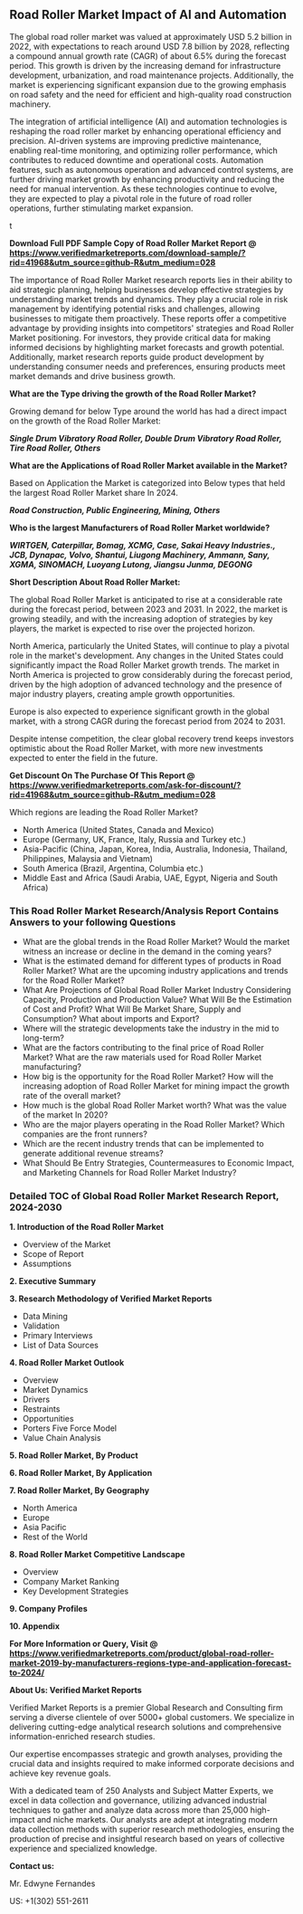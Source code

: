 <h2>Road Roller Market Impact of AI and Automation</h2><p>The global road roller market was valued at approximately USD 5.2 billion in 2022, with expectations to reach around USD 7.8 billion by 2028, reflecting a compound annual growth rate (CAGR) of about 6.5% during the forecast period. This growth is driven by the increasing demand for infrastructure development, urbanization, and road maintenance projects. Additionally, the market is experiencing significant expansion due to the growing emphasis on road safety and the need for efficient and high-quality road construction machinery.</p><p>The integration of artificial intelligence (AI) and automation technologies is reshaping the road roller market by enhancing operational efficiency and precision. AI-driven systems are improving predictive maintenance, enabling real-time monitoring, and optimizing roller performance, which contributes to reduced downtime and operational costs. Automation features, such as autonomous operation and advanced control systems, are further driving market growth by enhancing productivity and reducing the need for manual intervention. As these technologies continue to evolve, they are expected to play a pivotal role in the future of road roller operations, further stimulating market expansion.</p>t</p><p id="" class=""><strong>Download Full PDF Sample Copy of Road Roller Market Report @ <a href="https://www.verifiedmarketreports.com/download-sample/?rid=41968&utm_source=github-R&utm_medium=028" target="_blank">https://www.verifiedmarketreports.com/download-sample/?rid=41968&utm_source=github-R&utm_medium=028</a></strong></p><p>The importance of&nbsp;Road Roller Market research reports lies in their ability to aid strategic planning, helping businesses develop effective strategies by understanding market trends and dynamics. They play a crucial role in risk management by identifying potential risks and challenges, allowing businesses to mitigate them proactively. These reports offer a competitive advantage by providing insights into competitors' strategies and Road Roller Market positioning. For investors, they provide critical data for making informed decisions by highlighting market forecasts and growth potential. Additionally, market research reports guide product development by understanding consumer needs and preferences, ensuring products meet market demands and drive business growth.</p><p><strong>What are the&nbsp;Type driving the growth of the Road Roller Market?</strong></p><p id="" class="">Growing demand for below Type around the world has had a direct impact on the growth of the Road Roller Market:</p><em><strong>Single Drum Vibratory Road Roller, Double Drum Vibratory Road Roller, Tire Road Roller, Others</strong></em></p><strong>What are the&nbsp;Applications&nbsp;of Road Roller Market available in the Market?</strong></p><p id="" class="">Based on Application the Market is categorized into Below types that held the largest Road Roller Market share In 2024.</p><em><strong>Road Construction, Public Engineering, Mining, Others</strong></em></p><strong>Who is the largest Manufacturers of Road Roller Market worldwide?</strong></p><p><em><strong>WIRTGEN, Caterpillar, Bomag, XCMG, Case, Sakai Heavy Industries., JCB, Dynapac, Volvo, Shantui, Liugong Machinery, Ammann, Sany, XGMA, SINOMACH, Luoyang Lutong, Jiangsu Junma, DEGONG</strong></em></p><p id="" class=""><strong>Short Description About Road Roller Market:</strong></p><p>The global Road Roller Market is anticipated to rise at a considerable rate during the forecast period, between 2023 and 2031. In 2022, the market is growing steadily, and with the increasing adoption of strategies by key players, the market is expected to rise over the projected horizon.</p><p>North America, particularly the United States, will continue to play a pivotal role in the market's development. Any changes in the United States could significantly impact the Road Roller Market growth trends. The market in North America is projected to grow considerably during the forecast period, driven by the high adoption of advanced technology and the presence of major industry players, creating ample growth opportunities.</p><p>Europe is also expected to experience significant growth in the global market, with a strong CAGR during the forecast period from 2024 to 2031.</p><p>Despite intense competition, the clear global recovery trend keeps investors optimistic about the Road Roller Market, with more new investments expected to enter the field in the future.</p><p id="" class=""><strong>Get Discount On The Purchase Of This Report @ <a href="https://www.verifiedmarketreports.com/ask-for-discount/?rid=41968&utm_source=github-R&utm_medium=028" target="_blank">https://www.verifiedmarketreports.com/ask-for-discount/?rid=41968&utm_source=github-R&utm_medium=028</a></strong></p>Which regions are leading the Road Roller Market?</p><ul><li>North America (United States, Canada and Mexico)</li><li>Europe (Germany, UK, France, Italy, Russia and Turkey etc.)</li><li>Asia-Pacific (China, Japan, Korea, India, Australia, Indonesia, Thailand, Philippines, Malaysia and Vietnam)</li><li>South America (Brazil, Argentina, Columbia etc.)</li><li>Middle East and Africa (Saudi Arabia, UAE, Egypt, Nigeria and South Africa)</li></ul><h3 id="" class="">This Road Roller Market Research/Analysis Report Contains Answers to your following Questions</h3><ul><li>What are the global trends in the Road Roller Market? Would the market witness an increase or decline in the demand in the coming years?</li><li>What is the estimated demand for different types of products in Road Roller Market? What are the upcoming industry applications and trends for the Road Roller Market?</li><li>What Are Projections of Global Road Roller Market Industry Considering Capacity, Production and Production Value? What Will Be the Estimation of Cost and Profit? What Will Be Market Share, Supply and Consumption? What about imports and Export?</li><li>Where will the strategic developments take the industry in the mid to long-term?</li><li>What are the factors contributing to the final price of Road Roller Market? What are the raw materials used for Road Roller Market manufacturing?</li><li>How big is the opportunity for the Road Roller Market? How will the increasing adoption of Road Roller Market for mining impact the growth rate of the overall market?</li><li>How much is the global Road Roller Market worth? What was the value of the market In 2020?</li><li>Who are the major players operating in the Road Roller Market? Which companies are the front runners?</li><li>Which are the recent industry trends that can be implemented to generate additional revenue streams?</li><li>What Should Be Entry Strategies, Countermeasures to Economic Impact, and Marketing Channels for Road Roller Market Industry?</li></ul><h3 id="" class="">Detailed TOC of Global Road Roller Market Research Report, 2024-2030</h3><p id="" class=""><strong>1. Introduction of the Road Roller Market</strong></p><ul><li>Overview of the Market</li><li>Scope of Report</li><li>Assumptions</li></ul><p id="" class=""><strong>2. Executive Summary</strong></p><p id="" class=""><strong>3. Research Methodology of Verified Market Reports</strong></p><ul><li>Data Mining</li><li>Validation</li><li>Primary Interviews</li><li>List of Data Sources</li></ul><p id="" class=""><strong>4. Road Roller Market Outlook</strong></p><ul><li>Overview</li><li>Market Dynamics</li><li>Drivers</li><li>Restraints</li><li>Opportunities</li><li>Porters Five Force Model</li><li>Value Chain Analysis</li></ul><p id="" class=""><strong>5. Road Roller Market, By Product</strong></p><p id="" class=""><strong>6. Road Roller Market, By Application</strong></p><p id="" class=""><strong>7. Road Roller Market, By Geography</strong></p><ul><li>North America</li><li>Europe</li><li>Asia Pacific</li><li>Rest of the World</li></ul><p id="" class=""><strong>8. Road Roller Market Competitive Landscape</strong></p><ul><li>Overview</li><li>Company Market Ranking</li><li>Key Development Strategies</li></ul><p id="" class=""><strong>9. Company Profiles</strong></p><p id="" class=""><strong>10. Appendix</strong></p><p id="" class=""><strong>For More Information or Query, Visit @ <a href="https://www.verifiedmarketreports.com/product/global-road-roller-market-2019-by-manufacturers-regions-type-and-application-forecast-to-2024/" target="_blank">https://www.verifiedmarketreports.com/product/global-road-roller-market-2019-by-manufacturers-regions-type-and-application-forecast-to-2024/</a></strong></p><p id="" class=""><strong>About Us: Verified Market Reports</strong></p><p id="" class="">Verified Market Reports is a premier Global Research and Consulting firm serving a diverse clientele of over 5000+ global customers. We specialize in delivering cutting-edge analytical research solutions and comprehensive information-enriched research studies.</p><p id="" class="">Our expertise encompasses strategic and growth analyses, providing the crucial data and insights required to make informed corporate decisions and achieve key revenue goals.</p><p id="" class="">With a dedicated team of 250 Analysts and Subject Matter Experts, we excel in data collection and governance, utilizing advanced industrial techniques to gather and analyze data across more than 25,000 high-impact and niche markets. Our analysts are adept at integrating modern data collection methods with superior research methodologies, ensuring the production of precise and insightful research based on years of collective experience and specialized knowledge.</p><p id="" class=""><strong>Contact us:</strong></p><p id="" class="">Mr. Edwyne Fernandes</p><p id="" class="">US: +1(302) 551-2611</p>